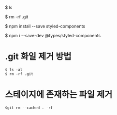 $ ls

$ rm -rf .git 

$ npm install --save styled-components

$ npm i --save-dev @types/styled-components

# .git 화일 제거 방법  
    $ ls -al
    $ rm -rf .git
# 스테이지에 존재하는 파일 제거
    $git rm --cached . -rf
    